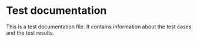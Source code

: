 # Test documentation

This is a test documentation file. It contains information about the test cases and the test results.
